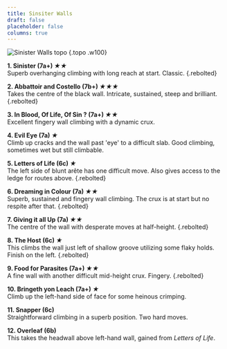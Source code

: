 ```yaml
---
title: Sinsiter Walls
draft: false
placeholder: false
columns: true
---
```



![Sinister Walls topo](/img/south-wales/south-east-sandstone/LLANSIN.gif)
{.topo .w100}

**1. Sinister (7a+) *★★***  
Superb overhanging climbing with long reach at start. Classic. 
{.rebolted}

**2. Abbattoir and Costello (7b+) *★★★***  
Takes the centre of the black wall. Intricate, sustained, steep and brilliant. 
{.rebolted}

**3. In Blood, Of Life, Of Sin ? (7a+) *★★***  
Excellent fingery wall climbing with a dynamic crux.

**4. Evil Eye (7a) *★***  
Climb up cracks and the wall past 'eye' to a difficult slab. Good climbing, sometimes wet but still climbable.

**5. Letters of Life (6c) *★***  
The left side of blunt arête has one difficult move. Also gives access to the ledge for routes above. 
{.rebolted}

**6. Dreaming in Colour (7a) *★★***  
Superb, sustained and fingery wall climbing. The crux is at start but no respite after that. 
{.rebolted}

**7. Giving it all Up (7a) *★★***  
The centre of the wall with desperate moves at half-height. 
{.rebolted}

**8. The Host (6c) *★***  
This climbs the wall just left of shallow groove utilizing some flaky holds. Finish on the left. 
{.rebolted}

**9. Food for Parasites (7a+) *★★***  
A fine wall with another difficult mid-height crux. Fingery. 
{.rebolted}

**10. Bringeth yon Leach (7a+) *★***  
Climb up the left-hand side of face for some heinous crimping.

**11. Snapper (6c)**  
Straightforward climbing in a superb position. Two hard moves.

**12. Overleaf (6b)**  
This takes the headwall above left-hand wall, gained from *Letters of Life*.


